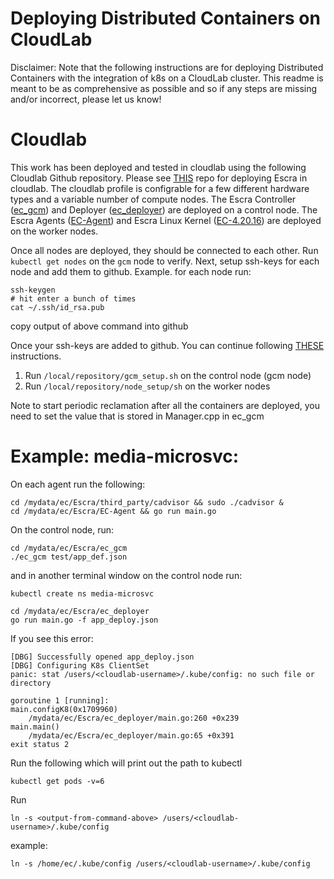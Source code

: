 # Deploying Distributed Containers on CloudLab

Disclaimer: Note that the following instructions are for deploying Distributed Containers with the integration of k8s on a CloudLab cluster. This readme is meant to be as comprehensive as possible and so if any steps are missing and/or incorrect, please let us know!

# Cloudlab
This work has been deployed and tested in cloudlab using the following Cloudlab Github repository. Please see [THIS](https://github.com/hunhoffe/ec-cloudlab) repo for deploying Escra in cloudlab. The cloudlab profile is configrable for a few different hardware types and a variable number of compute nodes. The Escra Controller ([ec_gcm](https://github.com/gregcusack/ec_gcm)) and Deployer ([ec_deployer](https://github.com/gregcusack/ec_deployer)) are deployed on a control node. The Escra Agents ([EC-Agent](https://github.com/Maziyar-Na/EC-Agent)) and Escra Linux Kernel ([EC-4.20.16](https://github.com/gregcusack/EC-4.20.16)) are deployed on the worker nodes. 

Once all nodes are deployed, they should be connected to each other. Run `kubectl get nodes` on the `gcm` node to verify. 
Next, setup ssh-keys for each node and add them to github. 
Example. for each node run:
```
ssh-keygen
# hit enter a bunch of times
cat ~/.ssh/id_rsa.pub
```
copy output of above command into github

Once your ssh-keys are added to github. You can continue following [THESE](https://github.com/hunhoffe/ec-cloudlab) instructions. 
1) Run `/local/repository/gcm_setup.sh` on the control node (gcm node)
2) Run `/local/repository/node_setup/sh` on the worker nodes


Note to start periodic reclamation after all the containers are deployed, you need to set the value that is stored in Manager.cpp in ec_gcm

# Example: media-microsvc:

On each agent run the following:
```
cd /mydata/ec/Escra/third_party/cadvisor && sudo ./cadvisor &
cd /mydata/ec/Escra/EC-Agent && go run main.go
```

On the control node, run:
```
cd /mydata/ec/Escra/ec_gcm 
./ec_gcm test/app_def.json
```

and in another terminal window on the control node run:
```
kubectl create ns media-microsvc

cd /mydata/ec/Escra/ec_deployer
go run main.go -f app_deploy.json

```

If you see this error:
```
[DBG] Successfully opened app_deploy.json
[DBG] Configuring K8s ClientSet
panic: stat /users/<cloudlab-username>/.kube/config: no such file or directory

goroutine 1 [running]:
main.configK8(0x1709960)
	/mydata/ec/Escra/ec_deployer/main.go:260 +0x239
main.main()
	/mydata/ec/Escra/ec_deployer/main.go:65 +0x391
exit status 2
```

Run the following which will print out the path to kubectl
```
kubectl get pods -v=6
```

Run 
```
ln -s <output-from-command-above> /users/<cloudlab-username>/.kube/config
```
example:
```
ln -s /home/ec/.kube/config /users/<cloudlab-username>/.kube/config
```


